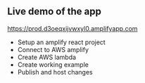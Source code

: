 ## Live demo of the app
https://prod.d3oeqxijvwxyl0.amplifyapp.com

- Setup an amplify react project
- Connect to AWS amplify
- Create AWS lambda
- Create working example
- Publish and host changes
